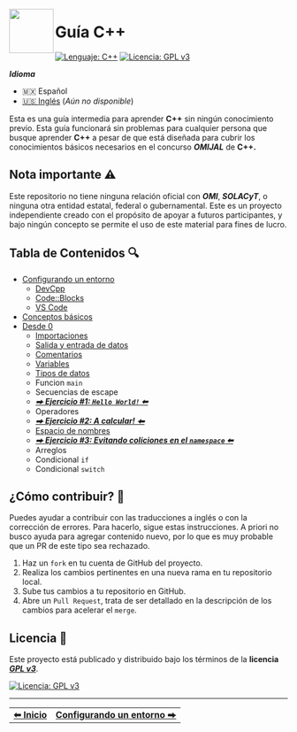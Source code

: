 <p>
  <img align="left" height="80" src="https://upload.wikimedia.org/wikipedia/commons/thumb/1/18/ISO_C%2B%2B_Logo.svg/306px-ISO_C%2B%2B_Logo.svg.png">
  <h1>Guía C++</h1>
</p>

[![Lenguaje: C++](https://img.shields.io/badge/Lenguaje-C++-red)](https://es.wikipedia.org/wiki/C++)
[![Licencia: GPL v3](https://img.shields.io/badge/Licencia-GPLv3-blue)](https://www.gnu.org/licenses/gpl-3.0)



***Idioma***
- 🇲🇽 Español
- [🇺🇸 Inglés](./en/README.md) (*Aún no disponible*)


Esta es una guía intermedia para aprender **C++** sin ningún conocimiento previo. Esta guía funcionará sin problemas para cualquier persona que busque aprender **C++** a pesar de que está diseñada para cubrir los conocimientos básicos necesarios en el concurso ***OMIJAL*** de **C++.**



## Nota importante ⚠️

Este repositorio no tiene ninguna relación oficial con ***OMI***, ***SOLACyT***, o ninguna otra entidad estatal, federal o gubernamental. Este es un proyecto independiente creado con el propósito de apoyar a futuros participantes, y bajo ningún concepto se permite el uso de este material para fines de lucro.



## Tabla de Contenidos 🔍

- [Configurando un entorno](./es/setup/README.md)
  - [DevCpp](./es/setup/devcpp.md.md)
  - [Code::Blocks](./es/setup/codeblocks.md)
  - [VS Code](./es/setup/vscode.md.md)
- [Conceptos básicos](./es/concepts/README.md)
- [Desde 0](./es/beginner/README.md)
  - [Importaciones](./es/beginner/include.md)
  - [Salida y entrada de datos](./es/beginner/input-output.md)
  - [Comentarios](./es/beginner/comments.md)
  - [Variables](./es/beginner/variables.md)
  - [Tipos de datos](./es/beginner/data-types.md)
  - Funcion `main`
  - Secuencias de escape
  - [***⮕ Ejercicio #1: `Hello World!` ⬅***](./es/beginner/practice.md#ejercicio-1-hello-world)
  - Operadores
  - [***⮕ Ejercicio #2: A calcular! ⬅***](./es/beginner/practice.md#ejercicio-2-a-calcular)
  - [Espacio de nombres](./es/beginner/namespace.md)
  - [***⮕ Ejercicio #3: Evitando coliciones en el `namespace` ⬅***](./es/beginner/practice.md#ejercicio-3-evitando-coliciones-en-el-namespace)
  - Arreglos
  - Condicional `if`
  - Condicional `switch`



## ¿Cómo contribuir? 📢

Puedes ayudar a contribuir con las traducciones a inglés o con la corrección de errores. Para hacerlo, sigue estas instrucciones. A priori no busco ayuda para agregar contenido nuevo, por lo que es muy probable que un PR de este tipo sea rechazado.

1. Haz un `fork` en tu cuenta de GitHub del proyecto.
2. Realiza los cambios pertinentes en una nueva rama en tu repositorio local.
3. Sube tus cambios a tu repositorio en GitHub.
4. Abre un `Pull Request`, trata de ser detallado en la descripción de los cambios para acelerar el `merge`.



## Licencia 🚨

Este proyecto está publicado y distribuido bajo los términos de la **licencia** [***GPL v3***](https://www.gnu.org/licenses/gpl-3.0).

[![Licencia: GPL v3](https://img.shields.io/badge/Licencia-GPLv3-blue.svg)](https://www.gnu.org/licenses/gpl-3.0)



<hr><div align="center"><table><tr>
  <td><b><a href="#guía-c">⬅ Inicio</a></b></td>
  <td><b><a href="./es/setup/README.md">Configurando un entorno ⮕</a></b></td>
</tr></table></div>